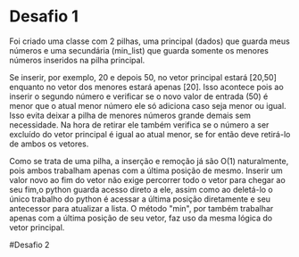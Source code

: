 # Desafio 1
Foi criado uma classe com 2 pilhas, uma principal (dados) que guarda meus números e uma secundária (min_list) que guarda somente os menores números inseridos na pilha principal.

Se inserir, por exemplo, 20 e depois 50, no vetor principal estará [20,50] enquanto no vetor dos menores estará apenas [20]. Isso acontece pois ao inserir o segundo número e verificar se o novo valor de entrada (50) é menor que o atual menor número ele só adiciona caso seja menor ou igual. Isso evita deixar a pilha de menores números grande demais sem necessidade. Na hora de retirar ele também verifica se o número a ser excluído do vetor principal é igual ao atual menor, se for então deve retirá-lo de ambos os vetores.

Como se trata de uma pilha, a inserção e remoção já são O(1) naturalmente, pois ambos trabalham apenas com a última posição de mesmo. Inserir um valor novo ao fim do vetor não exige percorrer todo o vetor para chegar ao seu fim,o python guarda acesso direto a ele, assim como ao deletá-lo o único trabalho do python é acessar a última posição diretamente e seu antecessor para atualizar a lista. O método "min", por também trabalhar apenas com a última posição de seu vetor, faz uso da mesma lógica do vetor principal.

#Desafio 2 